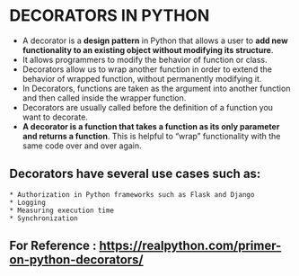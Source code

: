 #       DECORATORS IN PYTHON
- A decorator is a **design pattern** in Python that allows a user to **add new functionality to an existing object without modifying its structure**.
- It allows programmers to modify the behavior of function or class.
- Decorators allow us to wrap another function in order to extend the behavior of wrapped function, without permanently modifying it.
- In Decorators, functions are taken as the argument into another function and then called inside the wrapper function.
- Decorators are usually called before the definition of a function you want to decorate.
- **A decorator is a function that takes a function as its only parameter and returns a function**. This is helpful to “wrap” functionality with the same code over and over again.

##		Decorators have several use cases such as:

	* Authorization in Python frameworks such as Flask and Django
	* Logging
	* Measuring execution time
	* Synchronization
	
## For Reference : https://realpython.com/primer-on-python-decorators/
